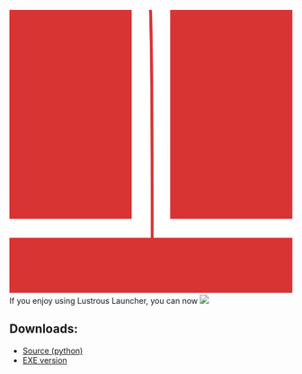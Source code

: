![](logo.svg)
If you enjoy using Lustrous Launcher, you can now [![](https://www.paypalobjects.com/en_US/i/btn/btn_donate_LG.gif)](https://www.paypal.me/Spatchy)
## Downloads:

- [Source (python)](https://github.com/Spatchy/Lustrous-Launcher/archive/master.zip)
- [EXE version](https://github.com/Spatchy/Lustrous-Launcher/releases/tag/1.2)
